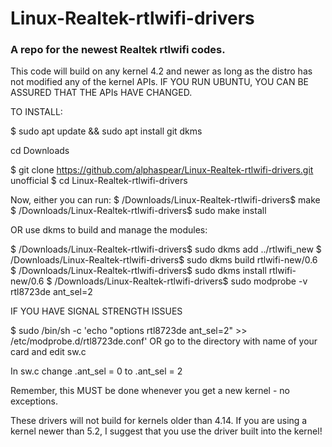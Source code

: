Linux-Realtek-rtlwifi-drivers
===========
### A repo for the newest Realtek rtlwifi codes.

This code will build on any kernel 4.2 and newer as long as the distro has not modified
any of the kernel APIs. IF YOU RUN UBUNTU, YOU CAN BE ASSURED THAT THE APIs HAVE CHANGED.

TO INSTALL:
  
$ sudo apt update && sudo apt install git dkms

cd Downloads

$ git clone https://github.com/alphaspear/Linux-Realtek-rtlwifi-drivers.git
unofficial
$ cd Linux-Realtek-rtlwifi-drivers

Now, either you can run:
$ /Downloads/Linux-Realtek-rtlwifi-drivers$ make 
$ /Downloads/Linux-Realtek-rtlwifi-drivers$ sudo make install

OR use dkms to build and manage the modules:

$ /Downloads/Linux-Realtek-rtlwifi-drivers$ sudo dkms add ../rtlwifi_new
$ /Downloads/Linux-Realtek-rtlwifi-drivers$ sudo dkms build rtlwifi-new/0.6 
$ /Downloads/Linux-Realtek-rtlwifi-drivers$ sudo dkms install rtlwifi-new/0.6
$ /Downloads/Linux-Realtek-rtlwifi-drivers$ sudo modprobe -v rtl8723de ant_sel=2
 
  
IF YOU HAVE SIGNAL STRENGTH ISSUES
  
$ sudo /bin/sh -c 'echo "options rtl8723de ant_sel=2" >> /etc/modprobe.d/rtl8723de.conf'
OR
go to the directory with name of your card and edit sw.c

In sw.c change .ant_sel = 0 to .ant_sel = 2
  
Remember, this MUST be done whenever you get a new kernel - no exceptions.

These drivers will not build for kernels older than 4.14. If you are using a kernel newer than 5.2,
I suggest that you use the driver built into the kernel!
